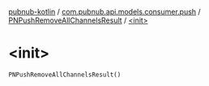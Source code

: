 [pubnub-kotlin](../../index.md) / [com.pubnub.api.models.consumer.push](../index.md) / [PNPushRemoveAllChannelsResult](index.md) / [&lt;init&gt;](./-init-.md)

# &lt;init&gt;

`PNPushRemoveAllChannelsResult()`